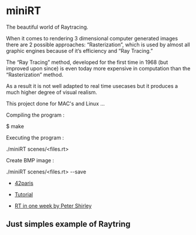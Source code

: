 # miniRT
The beautiful world of Raytracing.

When it comes to rendering 3 dimensional computer generated images there are 2 possible approaches: “Rasterization”, which is used by almost all graphic engines because of it’s efficiency and “Ray Tracing.”

The “Ray Tracing” method, developed for the first time in 1968 (but improved upon since) is even today more expensive in computation than the “Rasterization” method.

As a result it is not well adapted to real time usecases but it produces a much higher degree of visual realism.

This project done for MAC's and Linux ...

Compiling the program :

$ make

Executing the program :

./miniRT scenes/<files.rt>

Create BMP image :

./miniRT scenes/<files.rt> --save

- <a href="https://github.com/42Paris/minilibx-linux">42paris</a>

- <a href="https://harm-smits.github.io/42docs/libs/minilibx">Tutorial</a>

- <a href="https://raytracing.github.io/books/RayTracingInOneWeekend.html">RT in one week by Peter Shirley</a>

<h2>Just simples example of Raytring</h2>

<img scenes="all_objs.bmp">

